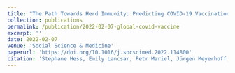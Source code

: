 ```yaml
---
title: "The Path Towards Herd Immunity: Predicting COVID-19 Vaccination Uptake Through Results From a Stated Choice Study Across Six Continents"
collection: publications
permalink: /publication/2022-02-07-global-covid-vaccine
excerpt: ''
date: 2022-02-07
venue: 'Social Science & Medicine'
paperurl: 'https://doi.org/10.1016/j.socscimed.2022.114800'
citation: 'Stephane Hess, Emily Lancsar, Petr Mariel, Jürgen Meyerhoff, Fangqing Song, Eline van den Broek-Altenburg, Olufunke A. Alaba, Gloria Amaris, Julián Arellana, Leonardo J. Basso, Jamie Benson, Luis Bravo-Moncayo, Olivier Chanel, Syngjoo Choi, Romain Crastes dit Sourd, Helena Bettella Cybis, Zack Dorner, Paolo Falco, Luis Garzón-Pérez, Kathryn Glass, Luis A. Guzman, Zhiran Huang, Elisabeth Huynh, Bongseop Kim, Abisai Konstantinus, Iyaloo Konstantinus, Ana Margarita Larranaga, Alberto Longo, Becky P.Y. Loo, Malte Oehlmann, Vikki ONeill, Juan de Dios Ortúzar, María José Sanz, Olga L. Sarmiento, Hazvinei Tamuka Moyo, Steven Tucker, Yacan Wang, Yu Wang, Edward J.D. Webb, Junyi Zhang, Mark H.P. Zuidgeest, The path towards herd immunity: Predicting COVID-19 vaccination uptake through results from a stated choice study across six continents, Social Science & Medicine, Volume 298, 2022, 114800, ISSN 0277-9536, https://doi.org/10.1016/j.socscimed.2022.114800.'
---
```

